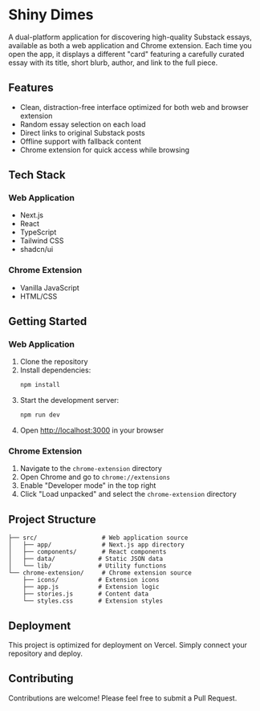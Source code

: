 # Shiny Dimes

A dual-platform application for discovering high-quality Substack essays, available as both a web application and Chrome extension. Each time you open the app, it displays a different "card" featuring a carefully curated essay with its title, short blurb, author, and link to the full piece.

## Features

- Clean, distraction-free interface optimized for both web and browser extension
- Random essay selection on each load
- Direct links to original Substack posts
- Offline support with fallback content
- Chrome extension for quick access while browsing

## Tech Stack

### Web Application
- Next.js
- React
- TypeScript
- Tailwind CSS
- shadcn/ui

### Chrome Extension
- Vanilla JavaScript
- HTML/CSS

## Getting Started

### Web Application
1. Clone the repository
2. Install dependencies:
   ```bash
   npm install
   ```
3. Start the development server:
   ```bash
   npm run dev
   ```
4. Open [http://localhost:3000](http://localhost:3000) in your browser

### Chrome Extension
1. Navigate to the `chrome-extension` directory
2. Open Chrome and go to `chrome://extensions`
3. Enable "Developer mode" in the top right
4. Click "Load unpacked" and select the `chrome-extension` directory

## Project Structure

```
├── src/                  # Web application source
│   ├── app/              # Next.js app directory
│   ├── components/       # React components
│   ├── data/            # Static JSON data
│   └── lib/             # Utility functions
└── chrome-extension/     # Chrome extension source
    ├── icons/           # Extension icons
    ├── app.js           # Extension logic
    ├── stories.js       # Content data
    └── styles.css       # Extension styles
```

## Deployment

This project is optimized for deployment on Vercel. Simply connect your repository and deploy.

## Contributing

Contributions are welcome! Please feel free to submit a Pull Request.
